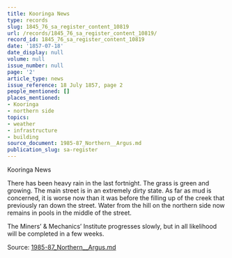 ```yaml
---
title: Kooringa News
type: records
slug: 1845_76_sa_register_content_10819
url: /records/1845_76_sa_register_content_10819/
record_id: 1845_76_sa_register_content_10819
date: '1857-07-18'
date_display: null
volume: null
issue_number: null
page: '2'
article_type: news
issue_reference: 18 July 1857, page 2
people_mentioned: []
places_mentioned:
- Kooringa
- northern side
topics:
- weather
- infrastructure
- building
source_document: 1985-87_Northern__Argus.md
publication_slug: sa-register
---
```


Kooringa News

There has been heavy rain in the last fortnight.  The grass is green and growing.  The main street is in an extremely dirty state.  As far as mud is concerned, it is worse now than it was before the filling up of the creek that previously ran down the street.  Water from the hill on the northern side now remains in pools in the middle of the street.

The Miners’ & Mechanics’ Institute progresses slowly, but in all likelihood will be completed in a few weeks.

Source: [1985-87_Northern__Argus.md](/downloads/markdown/1985-87_Northern__Argus.md)
